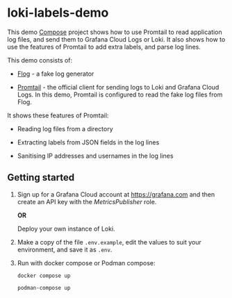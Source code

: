 # loki-labels-demo

This demo [Compose][compose] project shows how to use Promtail to read application log files, and send them to Grafana Cloud Logs or Loki. It also shows how to use the features of Promtail to add extra labels, and parse log lines.

This demo consists of:

- [Flog][flog] - a fake log generator

- [Promtail][promtail] - the official client for sending logs to Loki and Grafana Cloud Logs. In this demo, Promtail is configured to read the fake log files from Flog.

It shows these features of Promtail:

- Reading log files from a directory

- Extracting labels from JSON fields in the log lines

- Sanitising IP addresses and usernames in the log lines

## Getting started

1.  Sign up for a Grafana Cloud account at https://grafana.com and then create an API key with the _MetricsPublisher_ role.

    **OR**
    
    Deploy your own instance of Loki. 

1.  Make a copy of the file `.env.example`, edit the values to suit your environment, and save it as `.env`.

2.  Run with docker compose or Podman compose:

    ```shell
    docker compose up

    podman-compose up
    ```

[compose]: https://compose-spec.io/
[promtail]: https://grafana.com/docs/loki/latest/clients/promtail/configuration/
[flog]: https://github.com/mingrammer/flog
